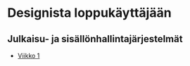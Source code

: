 # Designista loppukäyttäjään
## Julkaisu- ja sisällönhallintajärjestelmät
* [Viikko 1](http://test.com)
